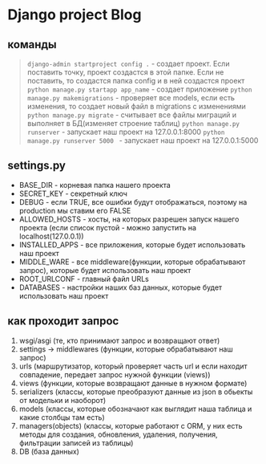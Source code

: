 # Django project Blog
## команды
> `django-admin startproject config .` - создает проект. Если поставить точку, проект создастся в этой папке. Если не поставить, то создастся папка config и в ней создастся проект
> `python manage.py startapp app_name` - создает приложение
> `python manage.py makemigrations` - проверяет все models, если есть изменения, то создает новый файл в migrations c изменениями
> `python manage.py migrate` - считывает все файлы миграций и выполняет в БД(изменяет строение таблиц)
> `python manage.py runserver` - запускает наш проект на 127.0.0.1:8000
> `python manage.py runserver 5000 ` - запускает наш проект на 127.0.0.1:5000


## settings.py
* BASE_DIR - корневая папка нашего проекта
* SECRET_KEY - секретный ключ 
* DEBUG - если TRUE, все ошибки будут отображаться, поэтому на production мы ставим его FALSE
* ALLOWED_HOSTS - хосты, на которых разрешен запуск нашего проекта (если список пустой - можно запустить на localhost(127.0.0.1))
* INSTALLED_APPS - все приложения, которые будет использовать наш проект
* MIDDLE_WARE - все middleware(функции, которые обрабатывают запрос), которые будет использовать наш проект 
* ROOT_URLCONF - главный файл URLs
* DATABASES - настройки наших баз данных, которые будет использовать наш проект 

## как проходит запрос 
1. wsgi/asgi (те, кто принимают запрос и возвращают ответ)
2. settings -> middlewares (функции, которые обрабатывают наш запрос)
3. urls (маршрутизатор, который проверяет часть url и если находит совпадение, передает запрос нужной функции (views))
4. views (функции, которые возвращают данные в нужном формате)
5. serializers (классы, которые преобразуют данные из json в обьекты от модельки и наоборот)
6. models (классы, которые обозначают как выглядит наша таблица и какие столбцы там есть)
7. managers(objects)  (классы, которые работают с ORM, у них есть методы для создания, обновления, удаления, получения, фильтрации записей из таблицы)
8. DB (база данных)


